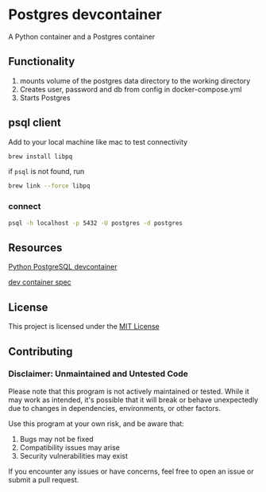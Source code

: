 # Postgres devcontainer

A Python container and a Postgres container

## Functionality
1. mounts volume of the postgres data directory to the working directory
1. Creates user, password and db from config in docker-compose.yml
1. Starts Postgres

## psql client

Add to your local machine like mac to test connectivity

```sh
brew install libpq
```

if `psql` is not found, run

```sh
brew link --force libpq
```

### connect

```sh
psql -h localhost -p 5432 -U postgres -d postgres
```

## Resources


[Python PostgreSQL devcontainer](https://github.com/devcontainers/templates/tree/main/src/postgres/.devcontainer)

[dev container spec](https://containers.dev/implementors/json_reference/)

## License

This project is licensed under the [MIT License](LICENSE)

## Contributing

### Disclaimer: Unmaintained and Untested Code

Please note that this program is not actively maintained or tested. While it may work as intended, it's possible that it will break or behave unexpectedly due to changes in dependencies, environments, or other factors.

Use this program at your own risk, and be aware that:
1. Bugs may not be fixed
1. Compatibility issues may arise
1. Security vulnerabilities may exist

If you encounter any issues or have concerns, feel free to open an issue or submit a pull request.